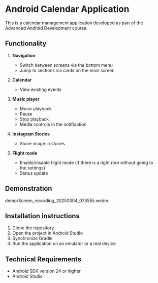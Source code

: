 # Android Calendar Application

This is a calendar management application developed as part of the Advanced Android Development course.

## Functionality

1. **Navigation**
   - Switch between screens via the bottom menu
   - Jump to sections via cards on the main screen

2. **Calendar**
   - View existing events

3. **Music player**
   - Music playback
   - Pause
   - Stop playback
   - Media controls in the notification.

4. **Instagram Stories**
   - Share image in stories

5. **Flight mode**
   - Enable/disable flight mode (if there is a right root without going to the settings)
   - Status update

## Demonstration

demo/Screen_recording_20250304_073555.webm

## Installation instructions

1. Clone the repository
2. Open the project in Android Studio
3. Synchronize Gradle
4. Run the application on an emulator or a real device

## Technical Requirements

- Android SDK version 24 or higher
- Android Studio 
